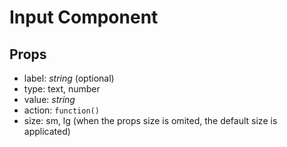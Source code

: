 # Input Component

## Props

- label: _string_ (optional)
- type: text, number
- value: _string_
- action: `function()`
- size: sm, lg (when the props size is omited, the default size is applicated)
